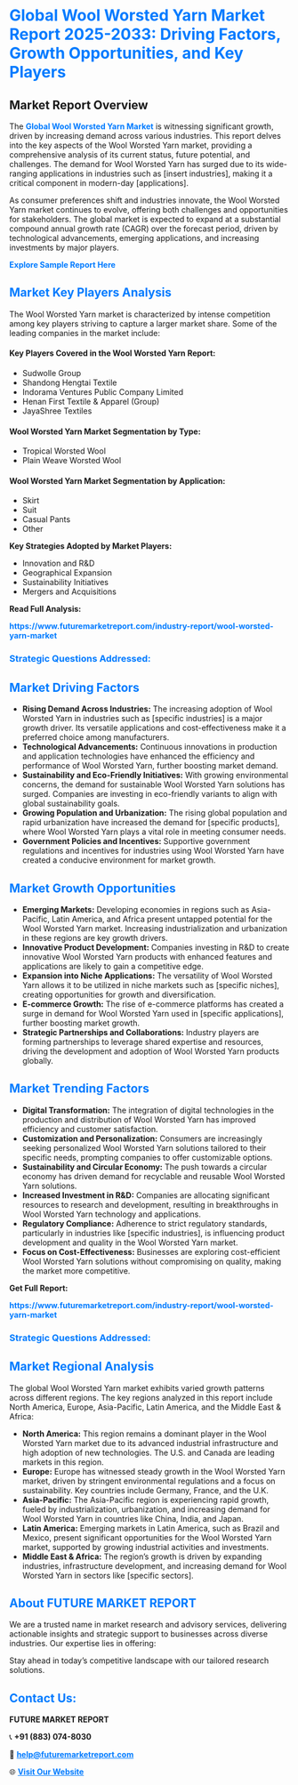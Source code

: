 <h1 style="color: #007BFF;">Global Wool Worsted Yarn Market Report 2025-2033: Driving Factors, Growth Opportunities, and Key Players</h1>

<section id="overview">
<h2>Market Report Overview</h2>
<p>The <a href="https://www.futuremarketreport.com/industry-report/wool-worsted-yarn-market" style="color: #007BFF; text-decoration: none;"><strong>Global Wool Worsted Yarn Market</strong></a> is witnessing significant growth, driven by increasing demand across various industries. This report delves into the key aspects of the Wool Worsted Yarn market, providing a comprehensive analysis of its current status, future potential, and challenges. The demand for Wool Worsted Yarn has surged due to its wide-ranging applications in industries such as [insert industries], making it a critical component in modern-day [applications].</p>
<p>As consumer preferences shift and industries innovate, the Wool Worsted Yarn market continues to evolve, offering both challenges and opportunities for stakeholders. The global market is expected to expand at a substantial compound annual growth rate (CAGR) over the forecast period, driven by technological advancements, emerging applications, and increasing investments by major players.</p>
</section>

<section id="overview">
<p><a href="https://www.futuremarketreport.com/request-sample/reportId=89886" style="color: #007BFF; text-decoration: none;"><strong>Explore Sample Report Here</strong></a></p>
</section>

<section id="key-players">
<h2 style="color: #007BFF;">Market Key Players Analysis</h2>
<p>The Wool Worsted Yarn market is characterized by intense competition among key players striving to capture a larger market share. Some of the leading companies in the market include:</p>
<h4>Key Players Covered in the Wool Worsted Yarn Report:</h4>
<ul><li>Sudwolle Group</li><li>Shandong Hengtai Textile</li><li>Indorama Ventures Public Company Limited</li><li>Henan First Textile &amp; Apparel (Group)</li><li>JayaShree Textiles</li></ul>
<h4>Wool Worsted Yarn Market Segmentation by Type:</h4>
<ul><li>Tropical Worsted Wool</li><li>Plain Weave Worsted Wool</li></ul>

<h4>Wool Worsted Yarn Market Segmentation by Application:</h4>
<ul><li>Skirt</li><li>Suit</li><li>Casual Pants</li><li>Other</li></ul>
<p><strong>Key Strategies Adopted by Market Players:</strong></p>
<ul>
<li>Innovation and R&D</li>
<li>Geographical Expansion</li>
<li>Sustainability Initiatives</li>
<li>Mergers and Acquisitions</li>
</ul>
</section>

<section>
<p><strong>Read Full Analysis: </strong></p><a href="https://www.futuremarketreport.com/industry-report/wool-worsted-yarn-market" style="color: #007BFF; text-decoration: none;"><strong>https://www.futuremarketreport.com/industry-report/wool-worsted-yarn-market</strong></a>
<h3 style="color: #007BFF;">Strategic Questions Addressed:</h3>
</section>

<section id="driving-factors">
<h2 style="color: #007BFF;">Market Driving Factors</h2>
<ul>
<li><strong>Rising Demand Across Industries:</strong> The increasing adoption of Wool Worsted Yarn in industries such as [specific industries] is a major growth driver. Its versatile applications and cost-effectiveness make it a preferred choice among manufacturers.</li>
<li><strong>Technological Advancements:</strong> Continuous innovations in production and application technologies have enhanced the efficiency and performance of Wool Worsted Yarn, further boosting market demand.</li>
<li><strong>Sustainability and Eco-Friendly Initiatives:</strong> With growing environmental concerns, the demand for sustainable Wool Worsted Yarn solutions has surged. Companies are investing in eco-friendly variants to align with global sustainability goals.</li>
<li><strong>Growing Population and Urbanization:</strong> The rising global population and rapid urbanization have increased the demand for [specific products], where Wool Worsted Yarn plays a vital role in meeting consumer needs.</li>
<li><strong>Government Policies and Incentives:</strong> Supportive government regulations and incentives for industries using Wool Worsted Yarn have created a conducive environment for market growth.</li>
</ul>
</section>

<section id="growth-opportunities">
<h2 style="color: #007BFF;">Market Growth Opportunities</h2>
<ul>
<li><strong>Emerging Markets:</strong> Developing economies in regions such as Asia-Pacific, Latin America, and Africa present untapped potential for the Wool Worsted Yarn market. Increasing industrialization and urbanization in these regions are key growth drivers.</li>
<li><strong>Innovative Product Development:</strong> Companies investing in R&D to create innovative Wool Worsted Yarn products with enhanced features and applications are likely to gain a competitive edge.</li>
<li><strong>Expansion into Niche Applications:</strong> The versatility of Wool Worsted Yarn allows it to be utilized in niche markets such as [specific niches], creating opportunities for growth and diversification.</li>
<li><strong>E-commerce Growth:</strong> The rise of e-commerce platforms has created a surge in demand for Wool Worsted Yarn used in [specific applications], further boosting market growth.</li>
<li><strong>Strategic Partnerships and Collaborations:</strong> Industry players are forming partnerships to leverage shared expertise and resources, driving the development and adoption of Wool Worsted Yarn products globally.</li>
</ul>
</section>

<section id="trending-factors">
<h2 style="color: #007BFF;">Market Trending Factors</h2>
<ul>
<li><strong>Digital Transformation:</strong> The integration of digital technologies in the production and distribution of Wool Worsted Yarn has improved efficiency and customer satisfaction.</li>
<li><strong>Customization and Personalization:</strong> Consumers are increasingly seeking personalized Wool Worsted Yarn solutions tailored to their specific needs, prompting companies to offer customizable options.</li>
<li><strong>Sustainability and Circular Economy:</strong> The push towards a circular economy has driven demand for recyclable and reusable Wool Worsted Yarn solutions.</li>
<li><strong>Increased Investment in R&D:</strong> Companies are allocating significant resources to research and development, resulting in breakthroughs in Wool Worsted Yarn technology and applications.</li>
<li><strong>Regulatory Compliance:</strong> Adherence to strict regulatory standards, particularly in industries like [specific industries], is influencing product development and quality in the Wool Worsted Yarn market.</li>
<li><strong>Focus on Cost-Effectiveness:</strong> Businesses are exploring cost-efficient Wool Worsted Yarn solutions without compromising on quality, making the market more competitive.</li>
</ul>
</section>

<section>
<p><strong>Get Full Report: </strong></p><a href="https://www.futuremarketreport.com/industry-report/wool-worsted-yarn-market" style="color: #007BFF; text-decoration: none;"><strong>https://www.futuremarketreport.com/industry-report/wool-worsted-yarn-market</strong></a>
<h3 style="color: #007BFF;">Strategic Questions Addressed:</h3>
</section>


<section id="regional-analysis">
<h2 style="color: #007BFF;">Market Regional Analysis</h2>
<p>The global Wool Worsted Yarn market exhibits varied growth patterns across different regions. The key regions analyzed in this report include North America, Europe, Asia-Pacific, Latin America, and the Middle East & Africa:</p>
<ul>
<li><strong>North America:</strong> This region remains a dominant player in the Wool Worsted Yarn market due to its advanced industrial infrastructure and high adoption of new technologies. The U.S. and Canada are leading markets in this region.</li>
<li><strong>Europe:</strong> Europe has witnessed steady growth in the Wool Worsted Yarn market, driven by stringent environmental regulations and a focus on sustainability. Key countries include Germany, France, and the U.K.</li>
<li><strong>Asia-Pacific:</strong> The Asia-Pacific region is experiencing rapid growth, fueled by industrialization, urbanization, and increasing demand for Wool Worsted Yarn in countries like China, India, and Japan.</li>
<li><strong>Latin America:</strong> Emerging markets in Latin America, such as Brazil and Mexico, present significant opportunities for the Wool Worsted Yarn market, supported by growing industrial activities and investments.</li>
<li><strong>Middle East & Africa:</strong> The region’s growth is driven by expanding industries, infrastructure development, and increasing demand for Wool Worsted Yarn in sectors like [specific sectors].</li>
</ul>
</section>

<footer>
<h2 style="color: #007BFF;">About FUTURE MARKET REPORT</h2>
<p>We are a trusted name in market research and advisory services, delivering actionable insights and strategic support to businesses across diverse industries. Our expertise lies in offering:</p>

<p>Stay ahead in today’s competitive landscape with our tailored research solutions.</p>

<h2 style="color: #007BFF;">Contact Us:</h2>
<p><strong>FUTURE MARKET REPORT</strong></p>
<p>📞 <strong>+91 (883) 074-8030</strong></p>
<p>📧 <strong><a href="mailto:help@futuremarketreport.com" style="color: #007BFF;">help@futuremarketreport.com</a></strong></p>
<p>🌐 <strong><a href="https://www.futuremarketreport.com/" style="color: #007BFF;">Visit Our Website</a></strong></p>
</footer>